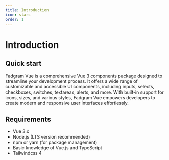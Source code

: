 ```yaml
---
title: Introduction
icon: stars
order: 1
---
```


# Introduction

## Quick start

Fadgram Vue is a comprehensive Vue 3 components package designed to streamline your development process. It offers a wide range of customizable and accessible UI components, including inputs, selects, checkboxes, switches, textareas, alerts, and more. With built-in support for icons, sizes, and various styles, Fadgram Vue empowers developers to create modern and responsive user interfaces effortlessly.

## Requirements

- Vue 3.x
- Node.js (LTS version recommended)
- npm or yarn (for package management)
- Basic knowledge of Vue.js and TypeScript
- Tailwindcss 4
